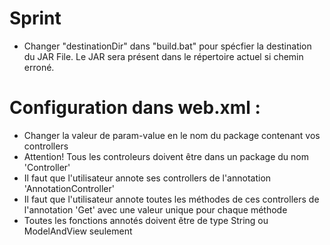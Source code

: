 # Sprint

- Changer "destinationDir" dans "build.bat" pour spécfier la destination du JAR File. Le JAR sera présent dans le répertoire actuel si chemin erroné.


# Configuration dans web.xml : 

- Changer la valeur de param-value en le nom du package contenant vos controllers 
- Attention! Tous les controleurs doivent être dans un package du nom 'Controller'
- Il faut que l'utilisateur annote ses controllers de l'annotation 'AnnotationController'
- Il faut que l'utilisateur annote toutes les méthodes de ces controllers de l'annotation 'Get' avec une valeur unique pour chaque méthode
- Toutes les fonctions annotés doivent être de type String ou ModelAndView seulement